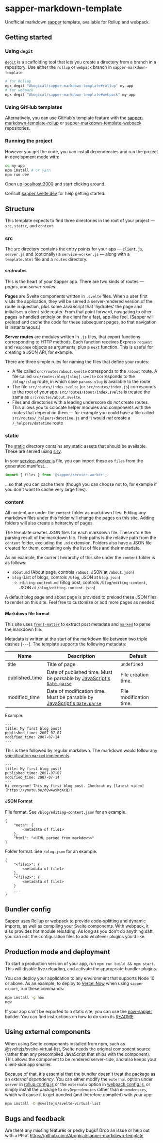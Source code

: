 # sapper-markdown-template

Unofficial markdown [sapper](https://github.com/sveltejs/sapper) template, available for Rollup and webpack.


## Getting started


### Using `degit`

[`degit`](https://github.com/Rich-Harris/degit) is a scaffolding tool that lets you create a directory from a branch in a repository. Use either the `rollup` or `webpack` branch in `sapper-markdown-template`:

```bash
# for Rollup
npx degit "Abogical/sapper-markdown-template#rollup" my-app
# for webpack
npx degit "Abogical/sapper-markdown-template#webpack" my-app
```


### Using GitHub templates

Alternatively, you can use GitHub's template feature with the [sapper-markdown-template-rollup](https://github.com/Abogical/sapper-markdown-template-rollup) or [sapper-markdown-template-webpack](https://github.com/Abogical/sapper-markdown-template-webpack) repositories.


### Running the project

However you get the code, you can install dependencies and run the project in development mode with:

```bash
cd my-app
npm install # or yarn
npm run dev
```

Open up [localhost:3000](http://localhost:3000) and start clicking around.

Consult [sapper.svelte.dev](https://sapper.svelte.dev) for help getting started.


## Structure

This template expects to find three directories in the root of your project —  `src`, `static`, and `content`.


### src

The [src](src) directory contains the entry points for your app — `client.js`, `server.js` and (optionally) a `service-worker.js` — along with a `template.html` file and a `routes` directory.


#### src/routes

This is the heart of your Sapper app. There are two kinds of routes — *pages*, and *server routes*.

**Pages** are Svelte components written in `.svelte` files. When a user first visits the application, they will be served a server-rendered version of the route in question, plus some JavaScript that 'hydrates' the page and initialises a client-side router. From that point forward, navigating to other pages is handled entirely on the client for a fast, app-like feel. (Sapper will preload and cache the code for these subsequent pages, so that navigation is instantaneous.)

**Server routes** are modules written in `.js` files, that export functions corresponding to HTTP methods. Each function receives Express `request` and `response` objects as arguments, plus a `next` function. This is useful for creating a JSON API, for example.

There are three simple rules for naming the files that define your routes:

* A file called `src/routes/about.svelte` corresponds to the `/about` route. A file called `src/routes/blog/[slug].svelte` corresponds to the `/blog/:slug` route, in which case `params.slug` is available to the route
* The file `src/routes/index.svelte` (or `src/routes/index.js`) corresponds to the root of your app. `src/routes/about/index.svelte` is treated the same as `src/routes/about.svelte`.
* Files and directories with a leading underscore do *not* create routes. This allows you to colocate helper modules and components with the routes that depend on them — for example you could have a file called `src/routes/_helpers/datetime.js` and it would *not* create a `/_helpers/datetime` route


### static

The [static](static) directory contains any static assets that should be available. These are served using [sirv](https://github.com/lukeed/sirv).

In your [service-worker.js](src/service-worker.js) file, you can import these as `files` from the generated manifest...

```js
import { files } from '@sapper/service-worker';
```

...so that you can cache them (though you can choose not to, for example if you don't want to cache very large files).

### content
All content are under the `content` folder as markdown files. Editing any markdown files under this folder will change the pages on this site. Adding folders will also create a heirarchy of pages.

The template creates JSON files for each markdown file. These store the parsing result of the markdown file. Their paths is the relative path from the `content` folder, excluding the `.md` extension. Folders also have a JSON file created for them, containing only the list of files and their metadata.

As an example, the current heirarchy of this site under the `content` folder is as follows:
- `about.md` (About page, controls `/about`, JSON at `/about.json`)
- `blog` (List of blogs, controls `/blog`, JSON at `blog.json`)
	- `editing-content.md` (Blog post, controls `/blog/editing-content`, JSON at `/blog/editing-content.json`)

A default blog page and about page is provided to preload these JSON files to render on this site. Feel free to customize or add more pages as needed.

#### Markdown file format
This site uses [`front-matter`](https://npmjs.com/package/front-matter) to extract post metadata and [`marked`](https://npmjs.com/package/marked) to parse the markdown file.

Metadata is written at the start of the markdown file between two triple dashes (`---`). The template supports the following metadata:

Name | Description | Default
---|---|---
title | Title of page| `undefined`
published_time|Date of published time. Must be parsable by [JavaScript's `Date.parse`](https://developer.mozilla.org/en-US/docs/Web/JavaScript/Reference/Global_Objects/Date/parse) | File creation time.
modified_time | Date of modification time. Must be parsable by [JavaScript's `Date.parse`](https://developer.mozilla.org/en-US/docs/Web/JavaScript/Reference/Global_Objects/Date/parse) | File modification time.


Example:
```
---
title: My first blog post!
published_time: 2007-07-07
modified_time: 2007-07-14
---
```
This is then followed by regular markdown. The markdown would follow any [specification `marked` implements](https://marked.js.org/#/README.md#specifications).

```
---
title: My first blog post!
published_time: 2007-07-07
modified_time: 2007-07-14
---
Hi everyone! This my first blog post. Checkout my [latest video](https://youtu.be/dQw4w9WgXcQ)!
```
#### JSON Format
File format. See `/blog/editing-content.json` for an example.
```
{
	"meta": {
		<metadata of file1>
	},
	"html": "<HTML parsed from markdown>"
}
```
Folder format. See `/blog.json` for an example.
```
{
	"<file1>": {
		<metadata of file1>
	},
	"<file2>": {
		<metadata of file2>
	}
	...
}
```

## Bundler config

Sapper uses Rollup or webpack to provide code-splitting and dynamic imports, as well as compiling your Svelte components. With webpack, it also provides hot module reloading. As long as you don't do anything daft, you can edit the configuration files to add whatever plugins you'd like.


## Production mode and deployment

To start a production version of your app, run `npm run build && npm start`. This will disable live reloading, and activate the appropriate bundler plugins.

You can deploy your application to any environment that supports Node 10 or above. As an example, to deploy to [Vercel Now](https://vercel.com) when using `sapper export`, run these commands:

```bash
npm install -g now
now
```

If your app can't be exported to a static site, you can use the [now-sapper](https://github.com/thgh/now-sapper) builder. You can find instructions on how to do so in its [README](https://github.com/thgh/now-sapper#basic-usage).


## Using external components

When using Svelte components installed from npm, such as [@sveltejs/svelte-virtual-list](https://github.com/sveltejs/svelte-virtual-list), Svelte needs the original component source (rather than any precompiled JavaScript that ships with the component). This allows the component to be rendered server-side, and also keeps your client-side app smaller.

Because of that, it's essential that the bundler doesn't treat the package as an *external dependency*. You can either modify the `external` option under `server` in [rollup.config.js](rollup.config.js) or the `externals` option in [webpack.config.js](webpack.config.js), or simply install the package to `devDependencies` rather than `dependencies`, which will cause it to get bundled (and therefore compiled) with your app:

```bash
npm install -D @sveltejs/svelte-virtual-list
```


## Bugs and feedback

Are there any missing features or pesky bugs? Drop an issue or help out with a PR at https://github.com/Abogical/sapper-markdown-template
